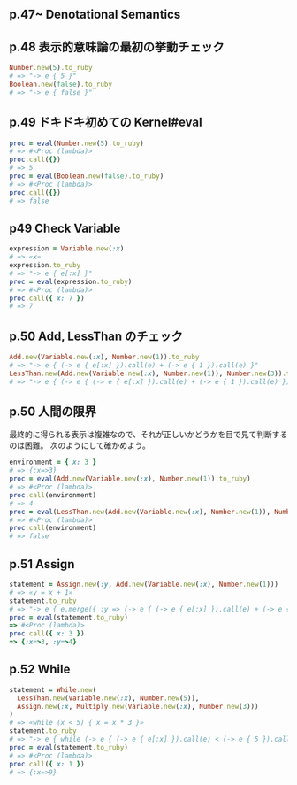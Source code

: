 ## p.47~ Denotational Semantics

## p.48 表示的意味論の最初の挙動チェック

```ruby
Number.new(5).to_ruby
# => "-> e { 5 }"
Boolean.new(false).to_ruby
# => "-> e { false }"
```


## p.49 ドキドキ初めての Kernel#eval

```ruby
proc = eval(Number.new(5).to_ruby)
# => #<Proc (lambda)>
proc.call({})
# => 5
proc = eval(Boolean.new(false).to_ruby)
# => #<Proc (lambda)>
proc.call({})
# => false
```


## p49 Check Variable
```ruby
expression = Variable.new(:x)
# => «x»
expression.to_ruby
# => "-> e { e[:x] }"
proc = eval(expression.to_ruby)
# => #<Proc (lambda)>
proc.call({ x: 7 })
# => 7
```

## p.50 Add, LessThan のチェック

```ruby
Add.new(Variable.new(:x), Number.new(1)).to_ruby
# => "-> e { (-> e { e[:x] }).call(e) + (-> e { 1 }).call(e) }"
LessThan.new(Add.new(Variable.new(:x), Number.new(1)), Number.new(3)).to_ruby
# => "-> e { (-> e { (-> e { e[:x] }).call(e) + (-> e { 1 }).call(e) }).call(e) < ↵ (-> e { 3 }).call(e) }"
```


## p.50 人間の限界
最終的に得られる表示は複雑なので、それが正しいかどうかを目で見て判断するのは困難。
次のようにして確かめよう。

```Ruby
environment = { x: 3 }
# => {:x=>3}
proc = eval(Add.new(Variable.new(:x), Number.new(1)).to_ruby)
# => #<Proc (lambda)>
proc.call(environment)
# => 4
proc = eval(LessThan.new(Add.new(Variable.new(:x), Number.new(1)), Number.new(3)).to_ruby )
# => #<Proc (lambda)>
proc.call(environment)
# => false
```

## p.51 Assign
```Ruby
statement = Assign.new(:y, Add.new(Variable.new(:x), Number.new(1)))
# => «y = x + 1»
statement.to_ruby
# => "-> e { e.merge({ :y => (-> e { (-> e { e[:x] }).call(e) + (-> e { 1 }).call(e) })↵ .call(e) }) }"
proc = eval(statement.to_ruby)
=> #<Proc (lambda)>
proc.call({ x: 3 })
=> {:x=>3, :y=>4}
```

## p.52 While

```ruby
statement = While.new(
  LessThan.new(Variable.new(:x), Number.new(5)),
  Assign.new(:x, Multiply.new(Variable.new(:x), Number.new(3)))
)
# => «while (x < 5) { x = x * 3 }»
statement.to_ruby
# => "-> e { while (-> e { (-> e { e[:x] }).call(e) < (-> e { 5 }).call(e) }).call(e); e = (-> e { e.merge({ :x => (-> e { (-> e { e[:x] }).call(e) * (-> e { 3 }).call(e) ↵ }).call(e) }) }).call(e); end; e }"
proc = eval(statement.to_ruby)
# => #<Proc (lambda)>
proc.call({ x: 1 })
# => {:x=>9}
```
